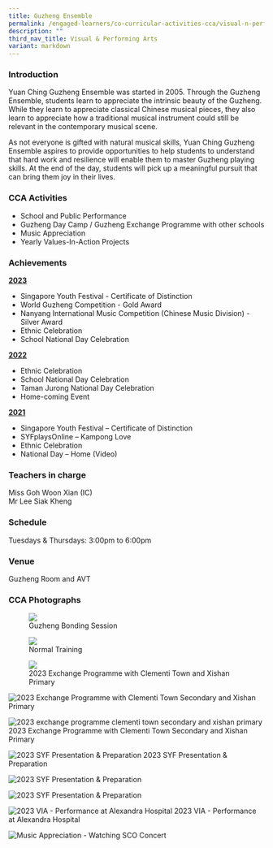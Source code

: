 ```yaml
---
title: Guzheng Ensemble
permalink: /engaged-learners/co-curricular-activities-cca/visual-n-performing-arts/guzheng-ensemble/
description: ""
third_nav_title: Visual & Performing Arts
variant: markdown
---
```

### Introduction

Yuan Ching Guzheng Ensemble was started in 2005. Through the Guzheng Ensemble, students learn to appreciate the intrinsic beauty of the Guzheng. While they learn to appreciate classical Chinese musical pieces, they also learn to appreciate how a traditional musical instrument could still be relevant in the contemporary musical scene. <br>

As not everyone is gifted with natural musical skills, Yuan Ching Guzheng Ensemble aspires to provide opportunities to help students to understand that hard work and resilience will enable them to master Guzheng playing skills. At the end of the day, students will pick up a meaningful pursuit that can bring them joy in their lives.


### CCA Activities

*   School and Public Performance
*   Guzheng Day Camp / Guzheng Exchange Programme with other schools
*   Music Appreciation
*   Yearly Values-In-Action Projects

### Achievements


<strong><u>2023 </u></strong>
*   Singapore Youth Festival - Certificate of Distinction
*   World Guzheng Competition - Gold Award
*   Nanyang International Music Competition (Chinese Music Division) - Silver Award 
*   Ethnic Celebration
*   School National Day Celebration

<strong><u>2022 </u></strong>
*   Ethnic Celebration
*   School National Day Celebration
*   Taman Jurong National Day Celebration
*   Home-coming Event  

<strong><u>2021</u></strong>
*   Singapore Youth Festival – Certificate of Distinction
*   SYFplaysOnline – Kampong Love
*   Ethnic Celebration
*   National Day – Home (Video)

### Teachers in charge

Miss Goh Woon Xian (IC) <br>
Mr Lee Siak Kheng

### Schedule

Tuesdays &amp; Thursdays: 3:00pm to 6:00pm


### Venue

Guzheng Room and AVT

### CCA Photographs

<figure>  
<img src="/images/1-guzheng%20bonding%20session.jpg">  
<figcaption> Guzheng Bonding Session </figcaption>  
</figure>

<figure>  
<img src="/images/2-normal%20training%202.jpg">  
<figcaption> Normal Training </figcaption>  
</figure>

<figure>  
<img src="/images/3-2023%20exchange%20programme%20clementi%20town%20secondary%20and%20xishan%20primary.jpg">  
<figcaption> 2023 Exchange Programme with Clementi Town and Xishan Primary </figcaption>  
</figure>

![2023 Exchange Programme with Clementi Town Secondary and Xishan Primary](/images/3-2023%20exchange%20programme%20clementi%20town%20secondary%20and%20xishan%20primary.jpg)

![2023 exchange programme clementi town secondary and xishan primary](/images/4-2023%20exchange%20programme%20clementi%20town%20secondary%20and%20xishan%20primary.jpg)
2023 Exchange Programme with Clementi Town Secondary and Xishan Primary

![2023 SYF Presentation &amp; Preparation](/images/5-2023%20syf%20presentation%20and%20preparation.jpg)
2023 SYF Presentation &amp; Preparation

![2023 SYF Presentation &amp; Preparation](/images/6-2023%20syf%20presentation%20&amp;%20preparation.jpg)

![2023 SYF Presentation &amp; Preparation](/images/7-2023%20syf%20presentation%20and%20preparation.jpg)


![2023 VIA - Performance at Alexandra Hospital](/images/8-2023%20via%20-%20performance%20at%20alexandra%20hospital.jpg)
2023 VIA - Performance at Alexandra Hospital

![Music Appreciation - Watching SCO Concert](/images/9-music%20appreciation%20-%20watching%20sco%20concert.jpg)